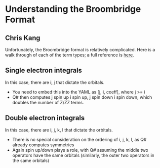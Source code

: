 # Understanding the Broombridge Format

## Chris Kang

Unfortunately, the Broombridge format is relatively complicated. Here is a walk through of each of the term types; a full reference is [here](https://docs.microsoft.com/en-us/quantum/libraries/chemistry/schema/spec_v_0_2?view=qsharp-preview).

## Single electron integrals

In this case, there are i, j that dictate the orbitals. 

- You need to embed this into the YAML as [j, i, coeff], where j >= i
- Q# then computes j spin up i spin up, j spin down i spin down, which doubles the number of Z/ZZ terms.

## Double electron integrals

In this case, there are i, j, k, l that dictate the orbitals.

- There is no special consideration on the ordering of i, j, k, l, as Q# already computes symmetries
- Again spin up/down plays a role, with Q# assuming the middle two operators have the same orbitals (similarly, the outer two operators in the same orbitals)
